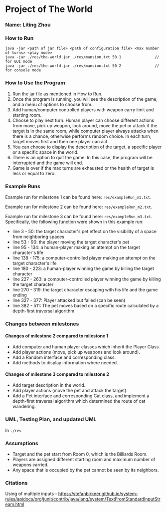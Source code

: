 # Project of The World

### Name: Liting Zhou

### How to Run

    java -jar <path of jar file> <path of configuration file> <max number of turns> <play mode>
    java -jar ./res/the-world.jar ./res/mansion.txt 50 1               // for GUI mode
    java -jar ./res/the-world.jar ./res/mansion.txt 50 2               // for console mode

### How to Use the Program

1. Run the jar file as mentioned in How to Run.
2. Once the program is running, you will see the description of the game, and a menu of options to choose from.
3. Add human/computer controlled players with weapon carry limit and starting room.
4. Choose to play next turn. Human player can choose different actions from move, pick up weapon, look around, move the
   pet or attack if the target is in the same room, while
   computer player always attacks when there is a chance, otherwise performs random choice. In each turn, target moves
   first and then one player can act.
5. You can choose to display the description of the target, a specific player or a specific space in the world.
6. There is an option to quit the game. In this case, the program will be interrupted and the game will end.
7. Game is over if the max turns are exhausted or the health of target is less or equal to zero.

### Example Runs

Example run for milestone 1 can be found here: `res/exampleRun_m1.txt`.

Example run for milestone 2 can be found here: `res/exampleRun_m2.txt`.

Example run for milestone 3 can be found here: `res/exampleRun_m3.txt`. Specifically, the following function were shown
in this example run:

- line 3 - 50: the target character's pet effect on the visibility of a space from neighboring spaces
- line 53 - 90: the player moving the target character's pet
- line 95 - 134: a human-player making an attempt on the target character's life
- line 138 - 175: a computer-controlled player making an attempt on the target character's life
- line 180 - 223: a human-player winning the game by killing the target character
- line 227 - 263: a computer-controlled player winning the game by killing the target character
- line 270 - 319: the target character escaping with his life and the game ending
- line 327 - 377: Player attacked but failed (can be seen)
- line 382 - 511: The pet moves based on a specific route calculated by a depth-first traversal algorithm

### Changes between milestones

#### Changes of milestone 2 compared to milestone 1

- Add computer and human player classes which inherit the Player Class.
- Add player actions (move, pick up weapons and look around).
- Add a Random interface and corresponding class.
- Add methods to display information where needed.

#### Changes of milestone 3 compared to milestone 2

- Add target description in the world.
- Add player actions (move the pet and attack the target).
- Add a Pet interface and corresponding Cat class, and implement a depth-first traversal algorithm which determined the
  route of cat wandering.

### UML, Testing Plan, and updated UML

In `./res`

### Assumptions

- Target and the pet start from Room 0, which is the Billiards Room.
- Players are assigned different starting room and maximum number of weapons carried.
- Any space that is occupied by the pet cannot be seen by its neighbors.

### Citations

Using of multiple
inputs - <ins>https://stefanbirkner.github.io/system-rules/apidocs/org/junit/contrib/java/lang/system/TextFromStandardInputStream.html </ins>